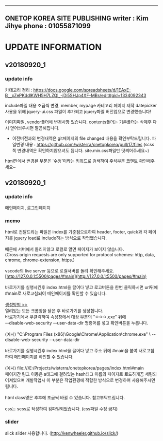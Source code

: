 ---------------------------------------------------------
ONETOP KOREA SITE PUBLISHING
writer :  Kim Jihye
phone : 01055871099
---------------------------------------------------------
# UPDATE INFORMATION

## v20180920_1

### update info
카테고리 정리 : https://docs.google.com/spreadsheets/d/1EAxE-B__xZePKddlKWH5H7LZQI_-jDi5SHJp4XF-MBs/edit#gid=1334092343

include파일 내용 조금씩 변경, member, mypage 카테고리 페이지 제작
datepicker사용을 위해 jquery-ui.css 파일이 추가되고 jquery파일 버전업으로 변경했습니다!

이미지파일, vendor폴더에 변경사항 있습니다.
contents폴더는 기존폴더는 삭제후 다시 덮어씌우시면 깔끔해집니다.

* 이전버전과의 변경내역은 git페이지의 file changed 내용을 확인부탁드립니다.
파일변경 내용 : https://github.com/wisterra/onetopkorea/pull/17/files
(scss쪽 변경내역은 확인하지않으셔도 됩니다. site.min.css파일만 덧씌어주세요~)

html안에서 변경된 부분은 '수정'이라는 키워드로 검색하여 주석부분 코멘트 확인해주세요~



## v20180920_1

### update info
메인페이지, 로그인페이지

### memo
html로 전달드리는 파일은 index를 기준점으로하여 header, footer, quick과 각 페이지를 jquery load로 include하는 방식으로 작업했습니다.\
\
때문에 서버에서 돌리지않고 로컬로 열면 페이지가 보이지 않습니다.\
(Cross origin requests are only supported for protocol schemes: http, data, chrome, chrome-extension, https.)\
\
vscode의 live server 등으로 로컬서버를 돌려 확인해주세요.\
[http://127.0.0.1:5500/pages/#main](http://127.0.0.1:5500/pages/#main) \
\
바로가기를 실행시킨후 index.html을 끌어다 넣고 로고버튼을 한번 클릭하시면 url뒤에 #main로 새로고침되어 메인페이지를 확인할 수 있습니다. \
\
[생성방법 >>](http://goni9071.tistory.com/entry/크롬-로컬에서-ajax-테스트하기)\
열려있는 모든 크롬창을 닫은 후 바로가기를 생성합니다.\
바로가기에서 우클릭하여 속성창에서 대상 부분의 "ㅇㅇㅇ.exe" 뒤에 \
--disable-web-security --user-data-dir 명령어를 넣고 확인버튼을 누릅니다.\
\
(예시) "C:\Program Files (x86)\Google\Chrome\Application\chrome.exe" \ --disable-web-security --user-data-dir \
\
바로가기를 실행시킨후 index.html을 끌어다 넣고 주소 뒤에 #main을 붙여 새로고침하여 메인페이지를 확인할 수 있습니다. \
\
(예시) file:///E:/Projects/wisterra/onetopkorea/pages/index.html#main
\
페이지간 링크 이동은 a태그에 걸려있는 hash태그 이름의 페이지로 로드하게끔 세팅되어져있으며 개발작업시 이 부분은 작업환경에 적합한 방식으로 변경하여 사용해주시면 됩니다.\
\
html class명은 추후에 조금씩 바뀔 수 있습니다. 참고부탁드립니다.\
\
css는 scss로 작성하여 컴파일되었습니다. (css파일 수정 금지)

### slider
slick slider 사용합니다. (http://kenwheeler.github.io/slick/)